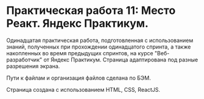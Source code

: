 # Практическая работа 11: Место Реакт. Яндекс Практикум.

Одинадцатая практическая работа, подготовленная с использованием знаний, полученных при прохождении одинадцатого спринта, а также накопленных во время предыдущих спринтов, на курсе "Веб-разработчик" от Яндекс Практикум. Страница адаптирована под разные разрешения экрана.

Пути к файлам и организация файлов сделана по БЭМ.

Страница создана с использованием HTML, CSS, ReactJS.
